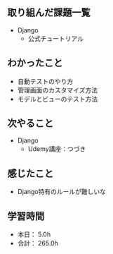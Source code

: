 ## 取り組んだ課題一覧

- Django
  - 公式チュートリアル

## わかったこと

- 自動テストのやり方
- 管理画面のカスタマイズ方法
- モデルとビューのテスト方法

## 次やること

- Django
  - Udemy講座：つづき

## 感じたこと

- Django特有のルールが難しいな

## 学習時間

- 本日： 5.0h
- 合計： 265.0h
